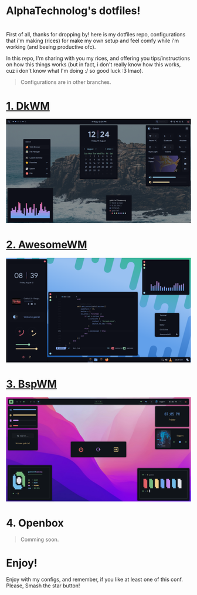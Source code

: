 # AlphaTechnolog's dotfiles!

<h1>
  <a href="#--------">
    <img alt="" align="left" src="https://img.shields.io/github/stars/AlphaTechnolog/dotfiles?color=f1cf8a&labelColor=f1cf8a&style=for-the-badge"/>
  </a>
  <a href="#--------">
    <img alt="" align="right" src="https://api.visitorbadge.io/api/visitors?path=AlphaTechnolog%2Fdotfiles&label=Views&labelColor=%2386aaec&countColor=%2386aaec" />
  </a>
</h1>

First of all, thanks for dropping by! here is my dotfiles repo, configurations that i'm making (rices)
for make my own setup and feel comfy while i'm working (and beeing productive ofc).

In this repo, I'm sharing with you my rices, and offering you tips/instructions on how this things works
(but in fact, i don't really know how this works, cuz i don't know what I'm doing :/ so good luck :3 lmao).

> Configurations are in other branches.

# [1. DkWM](https://github.com/AlphaTechnolog/dotfiles/tree/dkwm)

![dkwm](./assets/dkwm.png)

# [2. AwesomeWM](https://github.com/AlphaTechnolog/dotfiles/tree/awesomewm)

![awesomewm](./assets/awesomewm.png)

# [3. BspWM](https://github.com/AlphaTechnolog/dotfiles/tree/bspwm)

![bspwm](./assets/bspwm.png)

# 4. Openbox

> Comming soon.

# Enjoy!

Enjoy with my configs, and remember, if you like at least one of this conf. Please, Smash the star button!
